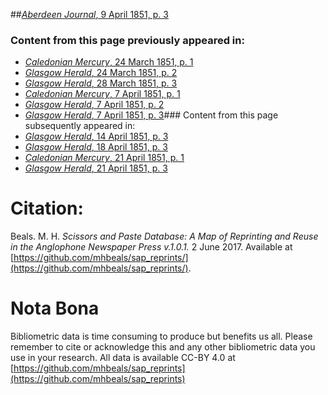 ##[*Aberdeen Journal*, 9 April 1851, p. 3](https://mhbeals.github.io/sap_html/Aberdeen-Journal/Aberdeen-Journal-9-April-1851-p-3)

### Content from this page previously appeared in:
+ [*Caledonian Mercury*, 24 March 1851, p. 1](https://mhbeals.github.io/sap_html/Caledonian-Mercury/Caledonian-Mercury-24-March-1851-p-1)
+ [*Glasgow Herald*, 24 March 1851, p. 2](https://mhbeals.github.io/sap_html/Glasgow-Herald/Glasgow-Herald-24-March-1851-p-2)
+ [*Glasgow Herald*, 28 March 1851, p. 3](https://mhbeals.github.io/sap_html/Glasgow-Herald/Glasgow-Herald-28-March-1851-p-3)
+ [*Caledonian Mercury*, 7 April 1851, p. 1](https://mhbeals.github.io/sap_html/Caledonian-Mercury/Caledonian-Mercury-7-April-1851-p-1)
+ [*Glasgow Herald*, 7 April 1851, p. 2](https://mhbeals.github.io/sap_html/Glasgow-Herald/Glasgow-Herald-7-April-1851-p-2)
+ [*Glasgow Herald*, 7 April 1851, p. 3](https://mhbeals.github.io/sap_html/Glasgow-Herald/Glasgow-Herald-7-April-1851-p-3)### Content from this page subsequently appeared in:
+ [*Glasgow Herald*, 14 April 1851, p. 3](https://mhbeals.github.io/sap_html/Glasgow-Herald/Glasgow-Herald-14-April-1851-p-3)
+ [*Glasgow Herald*, 18 April 1851, p. 3](https://mhbeals.github.io/sap_html/Glasgow-Herald/Glasgow-Herald-18-April-1851-p-3)
+ [*Caledonian Mercury*, 21 April 1851, p. 1](https://mhbeals.github.io/sap_html/Caledonian-Mercury/Caledonian-Mercury-21-April-1851-p-1)
+ [*Glasgow Herald*, 21 April 1851, p. 3](https://mhbeals.github.io/sap_html/Glasgow-Herald/Glasgow-Herald-21-April-1851-p-3)
                    
# Citation: 

Beals. M. H. *Scissors and Paste Database: A Map of Reprinting and Reuse in the Anglophone Newspaper Press v.1.0.1.* 2 June 2017. Available at [https://github.com/mhbeals/sap_reprints/](https://github.com/mhbeals/sap_reprints/). 
                    
# Nota Bona

Bibliometric data is time consuming to produce but benefits us all. Please remember to cite or acknowledge this and any other bibliometric data you use in your research. All data is available CC-BY 4.0 at [https://github.com/mhbeals/sap_reprints](https://github.com/mhbeals/sap_reprints)